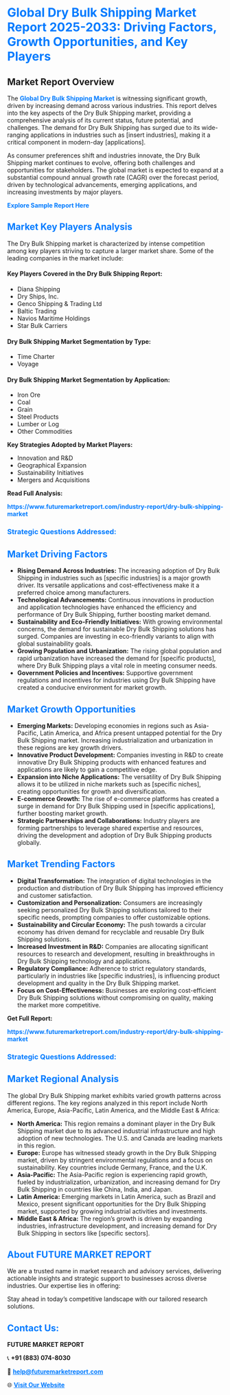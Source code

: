 <h1 style="color: #007BFF;">Global Dry Bulk Shipping Market Report 2025-2033: Driving Factors, Growth Opportunities, and Key Players</h1>

<section id="overview">
<h2>Market Report Overview</h2>
<p>The <a href="https://www.futuremarketreport.com/industry-report/dry-bulk-shipping-market" style="color: #007BFF; text-decoration: none;"><strong>Global Dry Bulk Shipping Market</strong></a> is witnessing significant growth, driven by increasing demand across various industries. This report delves into the key aspects of the Dry Bulk Shipping market, providing a comprehensive analysis of its current status, future potential, and challenges. The demand for Dry Bulk Shipping has surged due to its wide-ranging applications in industries such as [insert industries], making it a critical component in modern-day [applications].</p>
<p>As consumer preferences shift and industries innovate, the Dry Bulk Shipping market continues to evolve, offering both challenges and opportunities for stakeholders. The global market is expected to expand at a substantial compound annual growth rate (CAGR) over the forecast period, driven by technological advancements, emerging applications, and increasing investments by major players.</p>
</section>

<section id="overview">
<p><a href="https://www.futuremarketreport.com/request-sample/reportId=62862" style="color: #007BFF; text-decoration: none;"><strong>Explore Sample Report Here</strong></a></p>
</section>

<section id="key-players">
<h2 style="color: #007BFF;">Market Key Players Analysis</h2>
<p>The Dry Bulk Shipping market is characterized by intense competition among key players striving to capture a larger market share. Some of the leading companies in the market include:</p>
<h4>Key Players Covered in the Dry Bulk Shipping Report:</h4>
<ul><li>Diana Shipping</li><li>Dry Ships, Inc.</li><li>Genco Shipping &amp; Trading Ltd</li><li>Baltic Trading</li><li>Navios Maritime Holdings</li><li>Star Bulk Carriers</li></ul>
<h4>Dry Bulk Shipping Market Segmentation by Type:</h4>
<ul><li>Time Charter</li><li>Voyage</li></ul>

<h4>Dry Bulk Shipping Market Segmentation by Application:</h4>
<ul><li>Iron Ore</li><li>Coal</li><li>Grain</li><li>Steel Products</li><li>Lumber or Log</li><li>Other Commodities</li></ul>
<p><strong>Key Strategies Adopted by Market Players:</strong></p>
<ul>
<li>Innovation and R&D</li>
<li>Geographical Expansion</li>
<li>Sustainability Initiatives</li>
<li>Mergers and Acquisitions</li>
</ul>
</section>

<section>
<p><strong>Read Full Analysis: </strong></p><a href="https://www.futuremarketreport.com/industry-report/dry-bulk-shipping-market" style="color: #007BFF; text-decoration: none;"><strong>https://www.futuremarketreport.com/industry-report/dry-bulk-shipping-market</strong></a>
<h3 style="color: #007BFF;">Strategic Questions Addressed:</h3>
</section>

<section id="driving-factors">
<h2 style="color: #007BFF;">Market Driving Factors</h2>
<ul>
<li><strong>Rising Demand Across Industries:</strong> The increasing adoption of Dry Bulk Shipping in industries such as [specific industries] is a major growth driver. Its versatile applications and cost-effectiveness make it a preferred choice among manufacturers.</li>
<li><strong>Technological Advancements:</strong> Continuous innovations in production and application technologies have enhanced the efficiency and performance of Dry Bulk Shipping, further boosting market demand.</li>
<li><strong>Sustainability and Eco-Friendly Initiatives:</strong> With growing environmental concerns, the demand for sustainable Dry Bulk Shipping solutions has surged. Companies are investing in eco-friendly variants to align with global sustainability goals.</li>
<li><strong>Growing Population and Urbanization:</strong> The rising global population and rapid urbanization have increased the demand for [specific products], where Dry Bulk Shipping plays a vital role in meeting consumer needs.</li>
<li><strong>Government Policies and Incentives:</strong> Supportive government regulations and incentives for industries using Dry Bulk Shipping have created a conducive environment for market growth.</li>
</ul>
</section>

<section id="growth-opportunities">
<h2 style="color: #007BFF;">Market Growth Opportunities</h2>
<ul>
<li><strong>Emerging Markets:</strong> Developing economies in regions such as Asia-Pacific, Latin America, and Africa present untapped potential for the Dry Bulk Shipping market. Increasing industrialization and urbanization in these regions are key growth drivers.</li>
<li><strong>Innovative Product Development:</strong> Companies investing in R&D to create innovative Dry Bulk Shipping products with enhanced features and applications are likely to gain a competitive edge.</li>
<li><strong>Expansion into Niche Applications:</strong> The versatility of Dry Bulk Shipping allows it to be utilized in niche markets such as [specific niches], creating opportunities for growth and diversification.</li>
<li><strong>E-commerce Growth:</strong> The rise of e-commerce platforms has created a surge in demand for Dry Bulk Shipping used in [specific applications], further boosting market growth.</li>
<li><strong>Strategic Partnerships and Collaborations:</strong> Industry players are forming partnerships to leverage shared expertise and resources, driving the development and adoption of Dry Bulk Shipping products globally.</li>
</ul>
</section>

<section id="trending-factors">
<h2 style="color: #007BFF;">Market Trending Factors</h2>
<ul>
<li><strong>Digital Transformation:</strong> The integration of digital technologies in the production and distribution of Dry Bulk Shipping has improved efficiency and customer satisfaction.</li>
<li><strong>Customization and Personalization:</strong> Consumers are increasingly seeking personalized Dry Bulk Shipping solutions tailored to their specific needs, prompting companies to offer customizable options.</li>
<li><strong>Sustainability and Circular Economy:</strong> The push towards a circular economy has driven demand for recyclable and reusable Dry Bulk Shipping solutions.</li>
<li><strong>Increased Investment in R&D:</strong> Companies are allocating significant resources to research and development, resulting in breakthroughs in Dry Bulk Shipping technology and applications.</li>
<li><strong>Regulatory Compliance:</strong> Adherence to strict regulatory standards, particularly in industries like [specific industries], is influencing product development and quality in the Dry Bulk Shipping market.</li>
<li><strong>Focus on Cost-Effectiveness:</strong> Businesses are exploring cost-efficient Dry Bulk Shipping solutions without compromising on quality, making the market more competitive.</li>
</ul>
</section>

<section>
<p><strong>Get Full Report: </strong></p><a href="https://www.futuremarketreport.com/industry-report/dry-bulk-shipping-market" style="color: #007BFF; text-decoration: none;"><strong>https://www.futuremarketreport.com/industry-report/dry-bulk-shipping-market</strong></a>
<h3 style="color: #007BFF;">Strategic Questions Addressed:</h3>
</section>


<section id="regional-analysis">
<h2 style="color: #007BFF;">Market Regional Analysis</h2>
<p>The global Dry Bulk Shipping market exhibits varied growth patterns across different regions. The key regions analyzed in this report include North America, Europe, Asia-Pacific, Latin America, and the Middle East & Africa:</p>
<ul>
<li><strong>North America:</strong> This region remains a dominant player in the Dry Bulk Shipping market due to its advanced industrial infrastructure and high adoption of new technologies. The U.S. and Canada are leading markets in this region.</li>
<li><strong>Europe:</strong> Europe has witnessed steady growth in the Dry Bulk Shipping market, driven by stringent environmental regulations and a focus on sustainability. Key countries include Germany, France, and the U.K.</li>
<li><strong>Asia-Pacific:</strong> The Asia-Pacific region is experiencing rapid growth, fueled by industrialization, urbanization, and increasing demand for Dry Bulk Shipping in countries like China, India, and Japan.</li>
<li><strong>Latin America:</strong> Emerging markets in Latin America, such as Brazil and Mexico, present significant opportunities for the Dry Bulk Shipping market, supported by growing industrial activities and investments.</li>
<li><strong>Middle East & Africa:</strong> The region’s growth is driven by expanding industries, infrastructure development, and increasing demand for Dry Bulk Shipping in sectors like [specific sectors].</li>
</ul>
</section>

<footer>
<h2 style="color: #007BFF;">About FUTURE MARKET REPORT</h2>
<p>We are a trusted name in market research and advisory services, delivering actionable insights and strategic support to businesses across diverse industries. Our expertise lies in offering:</p>

<p>Stay ahead in today’s competitive landscape with our tailored research solutions.</p>

<h2 style="color: #007BFF;">Contact Us:</h2>
<p><strong>FUTURE MARKET REPORT</strong></p>
<p>📞 <strong>+91 (883) 074-8030</strong></p>
<p>📧 <strong><a href="mailto:help@futuremarketreport.com" style="color: #007BFF;">help@futuremarketreport.com</a></strong></p>
<p>🌐 <strong><a href="https://www.futuremarketreport.com/" style="color: #007BFF;">Visit Our Website</a></strong></p>
</footer>